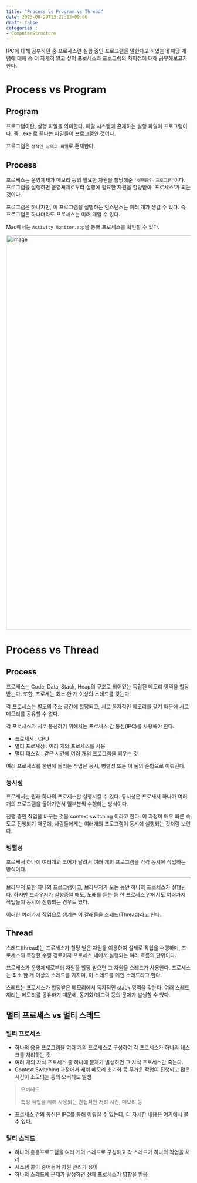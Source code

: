```yaml
---
title: "Process vs Program vs Thread"
date: 2023-08-29T13:27:13+09:00
draft: false
categories :
- ComputerStructure
---
```


IPC에 대해 공부하던 중 프로세스란 실행 중인 프로그램을 말한다고 하였는데 해당 개념에 대해 좀 더 자세히 알고 싶어 프로세스와 프로그램의 차이점에 대해 공부해보고자 한다.

# Process vs Program
## Program
프로그램이란, 실행 파일을 의미한다. 파일 시스템에 존재하는 실행 파일이 프로그램이다. 즉, .exe 로 끝나는 파일들이 프로그램인 것이다.

프로그램은 `정적인 상태의 파일`로 존재한다.

## Process
프로세스는 운영체제가 메모리 등의 필요한 자원을 할당해준 `'실행중인 프로그램'`이다. 프로그램을 실행하면 운영체제로부터 실행에 필요한 자원을 할당받아 '프로세스'가 되는 것이다.

프로그램은 하나지만, 이 프로그램을 실행하는 인스턴스는 여러 개가 생길 수 있다. 즉, 프로그램은 하나더라도 프로세스는 여러 개일 수 있다.

Mac에서는 `Activity Monitor.app`을 통해 프로세스를 확인할 수 있다.

<img width="1072" alt="image" src="https://github.com/yumin00/blog/assets/130362583/3096b8ce-ec02-4705-bf21-7b5f3161bdf6">

# Process vs Thread
## Process
프로세스는 Code, Data, Stack, Heap의 구조로 되어있는 독립된 메모리 영역을 할당 받는다. 또한, 프로세는 최소 한 개 이상의 스레드를 갖는다.

각 프로세스는 별도의 주소 공간에 할당되고, 서로 독자적인 메모리를 갖기 때문에 서로 메모리를 공유할 수 없다.

각 프로세스가 서로 통신하기 위해서는 프로세스 간 통신(IPC)를 사용해야 한다.

- 프로세서 : CPU
- 멀티 프로세싱 : 여러 개의 프로세스를 사용
- 멀티 태스킹 : 같은 시간에 여러 개의 프로그램을 띄우는 것

여러 프로세스를 한번에 돌리는 작업은 동시, 병렬성 또는 이 둘의 혼합으로 이뤄진다.

### 동시성
프로세서는 원래 하나의 프로세스만 실행시킬 수 있다. 동시성은 프로세서 하나가 여러개의 프로그램을 돌아가면서 일부분씩 수행하는 방식이다.

진행 중인 작업을 바꾸는 것을 context switching 이라고 한다. 이 과정이 매우 빠른 속도로 진행되기 때문에, 사람들에게는 여러개의 프로그램이 동시에 실행되는 것처럼 보인다.

### 병렬성
프로세서 하나에 여러개의 코어가 달려서 여러 개의 프로그램을 각각 동시에 작업하는 방식이다.

---

브라우저 또한 하나의 프로그램이고, 브라우저가 도는 동안 하나의 프로세스가 실행된다. 하지만 브라우저가 실행중일 때도, 노래를 듣는 등 한 프로세스 안에서도 여러가지 작업들이 동시에 진행되는 경우도 있다.

이러한 여러가지 작업으로 생기는 이 갈래들을 스레드(Thread)라고 한다.

## Thread
스레드(thread)는 프로세스가 할당 받은 자원을 이용하여 실제로 작업을 수행하며, 프로세스의 특정한 수행 경로이자 프로세스 내에서 실행되는 여러 흐름의 단위이다.

프로세스가 운영체제로부터 자원을 할당 받으면 그 자원을 스레드가 사용한다. 프로세스는 최소 한 개 이상의 스레드를 가지며, 이 스레드를 메인 스레드라고 한다.

스레드는 프로세스가 할당받은 메모리에서 독자적인 stack 영역을 갖는다. 여러 스레드끼리는 메모리를 공유하기 때문에, 동기화/데드락 등의 문제가 발생할 수 있다. 

## 멀티 프로세스 vs 멀티 스레드
### 멀티 프로세스
- 하나의 응용 프로그램을 여러 개의 프로세스로 구성하여 각 프로세스가 하나의 테스크를 처리하는 것
- 여러 개의 자식 프로세스 중 하나에 문제가 발생하면 그 자식 프로세스만 죽는다.
- Context Switching 과정에서 캐쉬 메모리 초기화 등 무거운 작업이 진행되고 많은 시간이 소모되는 등의 오버헤드 발생

> 오버헤드
> 
> 특정 작업을 위해 사용되는 간접적인 처리 시간, 메모리 등

- 프로세스 간의 통신은 IPC를 통해 이뤄질 수 있는데, 더 자세한 내용은 [여기](https://yumin.dev/p/ipc/)에서 볼 수 있다.

### 멀티 스레드
- 하나의 응용프로그램을 여러 개의 스레드로 구성하고 각 스레드가 하나의 작업을 처리
- 시스템 콜이 줄어들어 자원 관리가 용이
- 하나의 스레드에 문제가 발생하면 전체 프로세스가 영향을 받음
